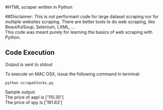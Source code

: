 #HTML scraper written in Python

##Disclaimer: 
This is not performant code for large dataset scraping nor for multiple websites scraping.
There are better tools to do web scraping, like BeautifulSoup, Selenium, LXML, ...  
This code was meant purely for learning the basics of web scraping with Python.

## Code Execution
Output is sent to stdout

To execute on MAC OSX, issue the following command in terminal:

```
python scrapeStocks.py
```

Sample output:  
	The price of aapl  is  ['110.30']  
	The price of spy  is  ['191.63']  



